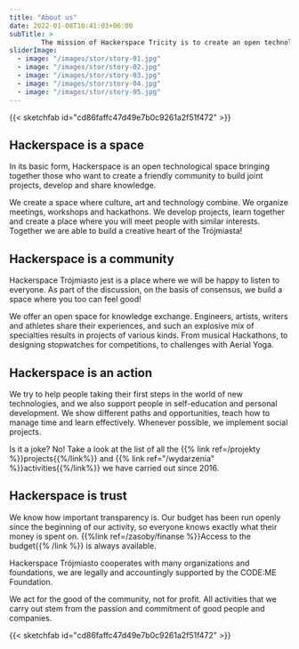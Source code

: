 ```yaml
---
title: "About us"
date: 2022-01-08T10:41:03+06:00
subTitle: >
        The mission of Hackerspace Tricity is to create an open technological space and build a community of people supporting themselves in development and sharing knowledge in a friendly atmosphere.
sliderImage:
  - image: "/images/stor/story-01.jpg"
  - image: "/images/stor/story-02.jpg"
  - image: "/images/stor/story-03.jpg"
  - image: "/images/stor/story-04.jpg"
  - image: "/images/stor/story-05.jpg"
---
```


{{< sketchfab id="cd86faffc47d49e7b0c9261a2f51f472" >}}

## Hackerspace is a space

In its basic form, Hackerspace is an open technological space bringing together those who want to create a friendly community to build joint projects, develop and share knowledge.

We create a space where culture, art and technology combine. We organize meetings, workshops and hackathons. We develop projects, learn together and create a place where you will meet people with similar interests. Together we are able to build a creative heart of the Trójmiasta!

## Hackerspace is a community

Hackerspace Trójmiasto jest  is a place where we will be happy to listen to everyone. As part of the discussion, on the basis of consensus, we build a space where you too can feel good!

We offer an open space for knowledge exchange. Engineers, artists, writers and athletes share their experiences, and such an explosive mix of specialties results in projects of various kinds. From musical Hackathons, to designing stopwatches for competitions, to challenges with Aerial Yoga.

## Hackerspace is an action

We try to help people taking their first steps in the world of new technologies, and we also support people in self-education and personal development. We show different paths and opportunities, teach how to manage time and learn effectively. Whenever possible, we implement social projects.

Is it a joke? No! Take a look at the list of all the {{% link ref=/projekty %}}projects{{%/link%}} and {{% link ref="/wydarzenia" %}}activities{{%/link%}} we have carried out since 2016.

## Hackerspace is trust

We know how important transparency is. Our budget has been run openly since the beginning of our activity, so everyone knows exactly what their money is spent on. {{%link ref=/zasoby/finanse %}}Access to the budget{{% /link %}} is always available.

Hackerspace Trójmiasto cooperates with many organizations and foundations, we are legally and accountingly supported by the CODE:ME Foundation.

We act for the good of the community, not for profit. All activities that we carry out stem from the passion and commitment of good people and companies.

{{< sketchfab id="cd86faffc47d49e7b0c9261a2f51f472" >}}